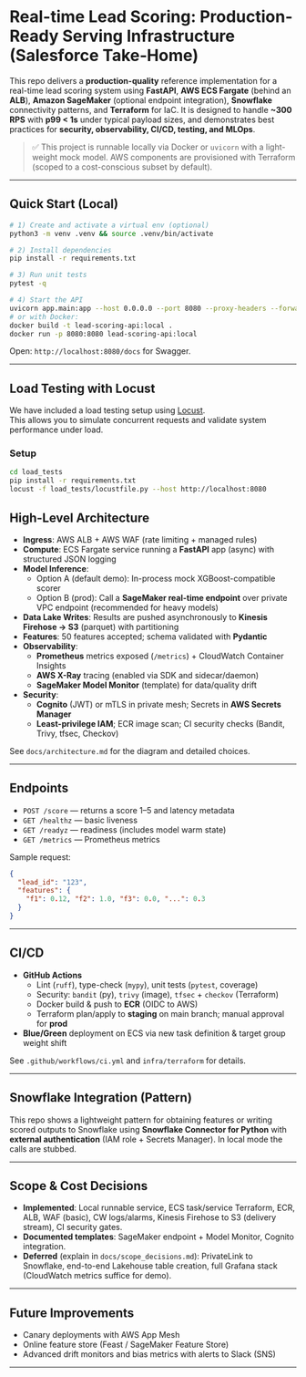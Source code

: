 
# Real-time Lead Scoring: Production-Ready Serving Infrastructure (Salesforce Take‑Home)

This repo delivers a **production-quality** reference implementation for a real-time lead scoring system using **FastAPI**, **AWS ECS Fargate** (behind an **ALB**), **Amazon SageMaker** (optional endpoint integration), **Snowflake** connectivity patterns, and **Terraform** for IaC. It is designed to handle **~300 RPS** with **p99 < 1s** under typical payload sizes, and demonstrates best practices for **security, observability, CI/CD, testing, and MLOps**.

> ✅ This project is runnable locally via Docker or `uvicorn` with a light-weight mock model. AWS components are provisioned with Terraform (scoped to a cost-conscious subset by default).

---

## Quick Start (Local)

```bash
# 1) Create and activate a virtual env (optional)
python3 -m venv .venv && source .venv/bin/activate

# 2) Install dependencies
pip install -r requirements.txt

# 3) Run unit tests
pytest -q

# 4) Start the API
uvicorn app.main:app --host 0.0.0.0 --port 8080 --proxy-headers --forwarded-allow-ips='*'
# or with Docker:
docker build -t lead-scoring-api:local .
docker run -p 8080:8080 lead-scoring-api:local
```

Open: `http://localhost:8080/docs` for Swagger.



---
## Load Testing with Locust

We have included a load testing setup using [Locust](https://locust.io/).  
This allows you to simulate concurrent requests and validate system performance under load.

### Setup
```bash
cd load_tests
pip install -r requirements.txt
locust -f load_tests/locustfile.py --host http://localhost:8080

```


## High-Level Architecture

- **Ingress**: AWS ALB + AWS WAF (rate limiting + managed rules)
- **Compute**: ECS Fargate service running a **FastAPI** app (async) with structured JSON logging
- **Model Inference**: 
  - Option A (default demo): In-process mock XGBoost-compatible scorer
  - Option B (prod): Call a **SageMaker real-time endpoint** over private VPC endpoint (recommended for heavy models)
- **Data Lake Writes**: Results are pushed asynchronously to **Kinesis Firehose -> S3** (parquet) with partitioning
- **Features**: 50 features accepted; schema validated with **Pydantic**
- **Observability**: 
  - **Prometheus** metrics exposed (`/metrics`) + CloudWatch Container Insights
  - **AWS X-Ray** tracing (enabled via SDK and sidecar/daemon)
  - **SageMaker Model Monitor** (template) for data/quality drift
- **Security**:
  - **Cognito** (JWT) or mTLS in private mesh; Secrets in **AWS Secrets Manager**
  - **Least-privilege IAM**; ECR image scan; CI security checks (Bandit, Trivy, tfsec, Checkov)

See `docs/architecture.md` for the diagram and detailed choices.

---

## Endpoints

- `POST /score` — returns a score 1–5 and latency metadata
- `GET /healthz` — basic liveness
- `GET /readyz` — readiness (includes model warm state)
- `GET /metrics` — Prometheus metrics

Sample request:
```json
{
  "lead_id": "123",
  "features": {
    "f1": 0.12, "f2": 1.0, "f3": 0.0, "...": 0.3
  }
}
```

---

## CI/CD

- **GitHub Actions**
  - Lint (`ruff`), type-check (`mypy`), unit tests (`pytest`, coverage)
  - Security: `bandit` (py), `trivy` (image), `tfsec` + `checkov` (Terraform)
  - Docker build & push to **ECR** (OIDC to AWS)
  - Terraform plan/apply to **staging** on main branch; manual approval for **prod**
- **Blue/Green** deployment on ECS via new task definition & target group weight shift

See `.github/workflows/ci.yml` and `infra/terraform` for details.

---

## Snowflake Integration (Pattern)

This repo shows a lightweight pattern for obtaining features or writing scored outputs to Snowflake using **Snowflake Connector for Python** with **external authentication** (IAM role + Secrets Manager). In local mode the calls are stubbed.

---

## Scope & Cost Decisions

- **Implemented**: Local runnable service, ECS task/service Terraform, ECR, ALB, WAF (basic), CW logs/alarms, Kinesis Firehose to S3 (delivery stream), CI security gates.
- **Documented templates**: SageMaker endpoint + Model Monitor, Cognito integration.
- **Deferred** (explain in `docs/scope_decisions.md`): PrivateLink to Snowflake, end-to-end Lakehouse table creation, full Grafana stack (CloudWatch metrics suffice for demo).

---

## Future Improvements

- Canary deployments with AWS App Mesh
- Online feature store (Feast / SageMaker Feature Store)
- Advanced drift monitors and bias metrics with alerts to Slack (SNS)

---

